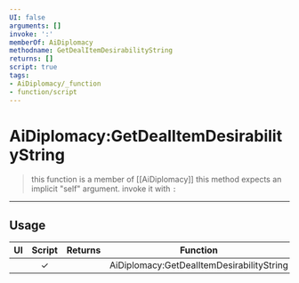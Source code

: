 ```yaml
---
UI: false
arguments: []
invoke: ':'
memberOf: AiDiplomacy
methodname: GetDealItemDesirabilityString
returns: []
script: true
tags:
- AiDiplomacy/_function
- function/script
---
```

# AiDiplomacy:GetDealItemDesirabilityString
> this function is a member of [[AiDiplomacy]]
> this method expects an implicit "self" argument. invoke it with `:`
-----
## Usage
|  UI | Script | Returns | Function | Arguments |
|:---:|:------:|-------:|:--------:|:---------|
| |✓||AiDiplomacy:GetDealItemDesirabilityString||
